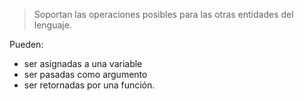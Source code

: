 > Soportan las operaciones posibles para las otras entidades del lenguaje.

Pueden:
- ser asignadas a una variable
- ser pasadas como argumento
- ser retornadas por una función.